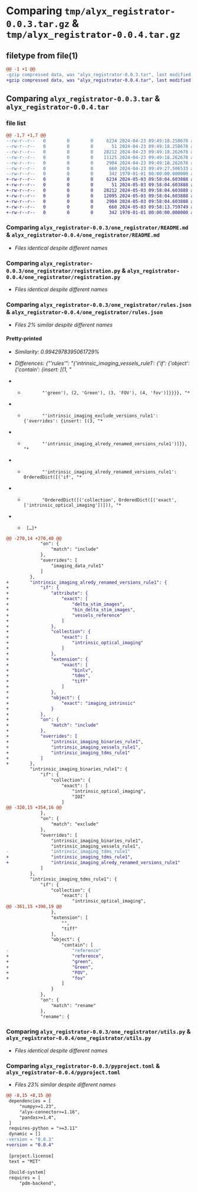 # Comparing `tmp/alyx_registrator-0.0.3.tar.gz` & `tmp/alyx_registrator-0.0.4.tar.gz`

## filetype from file(1)

```diff
@@ -1 +1 @@
-gzip compressed data, was "alyx_registrator-0.0.3.tar", last modified: Tue Apr 23 09:49:27 2024, max compression
+gzip compressed data, was "alyx_registrator-0.0.4.tar", last modified: Fri May  3 09:58:13 2024, max compression
```

## Comparing `alyx_registrator-0.0.3.tar` & `alyx_registrator-0.0.4.tar`

### file list

```diff
@@ -1,7 +1,7 @@
--rw-r--r--   0        0        0     6234 2024-04-23 09:49:18.258678 alyx_registrator-0.0.3/one_registrator/README.md
--rw-r--r--   0        0        0       51 2024-04-23 09:49:18.258678 alyx_registrator-0.0.3/one_registrator/__init__.py
--rw-r--r--   0        0        0    28212 2024-04-23 09:49:18.262678 alyx_registrator-0.0.3/one_registrator/registration.py
--rw-r--r--   0        0        0    11125 2024-04-23 09:49:18.262678 alyx_registrator-0.0.3/one_registrator/rules.json
--rw-r--r--   0        0        0     2904 2024-04-23 09:49:18.262678 alyx_registrator-0.0.3/one_registrator/utils.py
--rw-r--r--   0        0        0      660 2024-04-23 09:49:27.506533 alyx_registrator-0.0.3/pyproject.toml
--rw-r--r--   0        0        0      342 1970-01-01 00:00:00.000000 alyx_registrator-0.0.3/PKG-INFO
+-rw-r--r--   0        0        0     6234 2024-05-03 09:58:04.603888 alyx_registrator-0.0.4/one_registrator/README.md
+-rw-r--r--   0        0        0       51 2024-05-03 09:58:04.603888 alyx_registrator-0.0.4/one_registrator/__init__.py
+-rw-r--r--   0        0        0    28212 2024-05-03 09:58:04.603888 alyx_registrator-0.0.4/one_registrator/registration.py
+-rw-r--r--   0        0        0    12095 2024-05-03 09:58:04.603888 alyx_registrator-0.0.4/one_registrator/rules.json
+-rw-r--r--   0        0        0     2904 2024-05-03 09:58:04.603888 alyx_registrator-0.0.4/one_registrator/utils.py
+-rw-r--r--   0        0        0      660 2024-05-03 09:58:13.759749 alyx_registrator-0.0.4/pyproject.toml
+-rw-r--r--   0        0        0      342 1970-01-01 00:00:00.000000 alyx_registrator-0.0.4/PKG-INFO
```

### Comparing `alyx_registrator-0.0.3/one_registrator/README.md` & `alyx_registrator-0.0.4/one_registrator/README.md`

 * *Files identical despite different names*

### Comparing `alyx_registrator-0.0.3/one_registrator/registration.py` & `alyx_registrator-0.0.4/one_registrator/registration.py`

 * *Files identical despite different names*

### Comparing `alyx_registrator-0.0.3/one_registrator/rules.json` & `alyx_registrator-0.0.4/one_registrator/rules.json`

 * *Files 2% similar despite different names*

#### Pretty-printed

 * *Similarity: 0.9942978395061729%*

 * *Differences: {"'rules'": "{'intrinsic_imaging_vessels_rule1': {'if': {'object': {'contain': {insert: [(1, "*

 * *            "'green'), (2, 'Green'), (3, 'FOV'), (4, 'fov')]}}}}, "*

 * *            "'intrinsic_imaging_exclude_versions_rule1': {'overrides': {insert: [(3, "*

 * *            "'intrinsic_imaging_alredy_renamed_versions_rule1')]}}, "*

 * *            "'intrinsic_imaging_alredy_renamed_versions_rule1': OrderedDict([('if', "*

 * *            "OrderedDict([('collection', OrderedDict([('exact', ['intrinsic_optical_imaging'])])), "*

 * *      […]*

```diff
@@ -270,14 +270,48 @@
             "on": {
                 "match": "include"
             },
             "overrides": [
                 "imaging_data_rule1"
             ]
         },
+        "intrinsic_imaging_alredy_renamed_versions_rule1": {
+            "if": {
+                "attribute": {
+                    "exact": [
+                        "delta_stim_images",
+                        "bin_delta_stim_images",
+                        "vessels_reference"
+                    ]
+                },
+                "collection": {
+                    "exact": [
+                        "intrinsic_optical_imaging"
+                    ]
+                },
+                "extension": {
+                    "exact": [
+                        "binlv",
+                        "tdms",
+                        "tiff"
+                    ]
+                },
+                "object": {
+                    "exact": "imaging_intrinsic"
+                }
+            },
+            "on": {
+                "match": "include"
+            },
+            "overrides": [
+                "intrinsic_imaging_binaries_rule1",
+                "intrinsic_imaging_vessels_rule1",
+                "intrinsic_imaging_tdms_rule1"
+            ]
+        },
         "intrinsic_imaging_binaries_rule1": {
             "if": {
                 "collection": {
                     "exact": [
                         "intrinsic_optical_imaging",
                         "IOI"
                     ]
@@ -320,15 +354,16 @@
             },
             "on": {
                 "match": "exclude"
             },
             "overrides": [
                 "intrinsic_imaging_binaries_rule1",
                 "intrinsic_imaging_vessels_rule1",
-                "intrinsic_imaging_tdms_rule1"
+                "intrinsic_imaging_tdms_rule1",
+                "intrinsic_imaging_alredy_renamed_versions_rule1"
             ]
         },
         "intrinsic_imaging_tdms_rule1": {
             "if": {
                 "collection": {
                     "exact": [
                         "intrinsic_optical_imaging",
@@ -361,15 +396,19 @@
                 },
                 "extension": [
                     "",
                     "tiff"
                 ],
                 "object": {
                     "contain": [
-                        "reference"
+                        "reference",
+                        "green",
+                        "Green",
+                        "FOV",
+                        "fov"
                     ]
                 }
             },
             "on": {
                 "match": "rename"
             },
             "rename": {
```

### Comparing `alyx_registrator-0.0.3/one_registrator/utils.py` & `alyx_registrator-0.0.4/one_registrator/utils.py`

 * *Files identical despite different names*

### Comparing `alyx_registrator-0.0.3/pyproject.toml` & `alyx_registrator-0.0.4/pyproject.toml`

 * *Files 23% similar despite different names*

```diff
@@ -8,15 +8,15 @@
 dependencies = [
     "numpy>=1.23",
     "alyx-connector>=1.16",
     "pandas>=1.4",
 ]
 requires-python = ">=3.11"
 dynamic = []
-version = "0.0.3"
+version = "0.0.4"
 
 [project.license]
 text = "MIT"
 
 [build-system]
 requires = [
     "pdm-backend",
```

